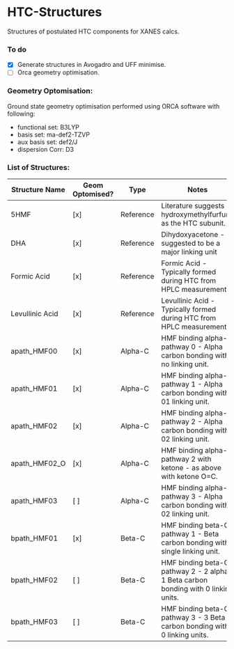 # HTC-Structures
Structures of postulated HTC components for XANES calcs.

### To do
- [x] Generate structures in Avogadro and UFF minimise.
- [ ] Orca geometry optimisation.

### Geometry Optomisation:
Ground state geometry optimisation performed using ORCA software with following:
* functional set:  B3LYP
* basis set:	     ma-def2-TZVP
* aux basis set:	 def2/J
* dispersion Corr: D3

### List of Structures:
Structure Name |Geom Optomised? |Type | Notes
----------------|-----------|-----------|------------------------------------------------------------------------------------
5HMF		        | [x] |Reference	|Literature suggests hydroxymethylfurfural as the HTC subunit.
DHA		          | [x] |Reference	|Dihydoxyacetone - suggested to be a major linking unit
Formic Acid	    | [x] |Reference	|Formic Acid - Typically formed during HTC from HPLC measurements.
Levullinic Acid	| [x] |Reference	|Levullinic Acid - Typically formed during HTC from HPLC measurements.
apath_HMF00	    | [x] |Alpha-C		|HMF binding alpha-C pathway 0 - Alpha carbon bonding with no linking unit.
apath_HMF01	    | [x] |Alpha-C		|HMF binding alpha-C pathway 1 - Alpha carbon bonding with 01 linking unit.
apath_HMF02	    | [x] |Alpha-C		|HMF binding alpha-C pathway 2 - Alpha carbon bonding with 02 linking unit.
apath_HMF02_O	  | [x] |Alpha-C		|HMF binding alpha-C pathway 2 with ketone - as above with ketone O=C.
apath_HMF03	    | [ ] |Alpha-C		|HMF binding alpha-C pathway 3 - Alpha carbon bonding with 02 linking unit.
bpath_HMF01	    | [x] |Beta-C		  |HMF binding beta-C pathway 1 - Beta carbon bonding with single linking unit.
bpath_HMF02	    | [ ] |Beta-C		  |HMF binding beta-C pathway 2 - 2 alpha 1 Beta carbon bonding with 0 linking units.
bpath_HMF03     | [ ] |Beta-C     |HMF binding beta-C pathway 3 - 3 Beta carbon bonding with 0 linking units.
